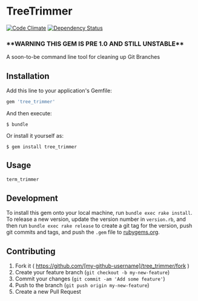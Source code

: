 # TreeTrimmer

[![Code Climate](https://codeclimate.com/github/presidentJFK/tree_trimmer/badges/gpa.svg)](https://codeclimate.com/github/presidentJFK/tree_trimmer) [![Dependency Status](https://gemnasium.com/presidentJFK/tree_trimmer.svg)](https://gemnasium.com/presidentJFK/tree_trimmer)

### \*\*WARNING THIS GEM IS PRE 1.0 AND STILL UNSTABLE\*\*

A soon-to-be command line tool for cleaning up Git Branches

## Installation

Add this line to your application's Gemfile:

```ruby
gem 'tree_trimmer'
```

And then execute:

    $ bundle

Or install it yourself as:

    $ gem install tree_trimmer

## Usage

```bash
term_trimmer
```

## Development

To install this gem onto your local machine, run `bundle exec rake install`. To release a new version, update the version number in `version.rb`, and then run `bundle exec rake release` to create a git tag for the version, push git commits and tags, and push the `.gem` file to [rubygems.org](https://rubygems.org).

## Contributing

1. Fork it ( https://github.com/[my-github-username]/tree_trimmer/fork )
2. Create your feature branch (`git checkout -b my-new-feature`)
3. Commit your changes (`git commit -am 'Add some feature'`)
4. Push to the branch (`git push origin my-new-feature`)
5. Create a new Pull Request
